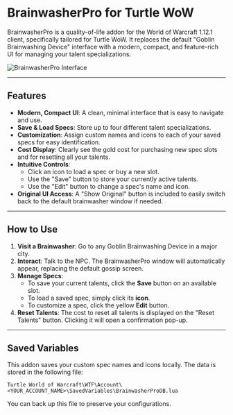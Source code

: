 # BrainwasherPro for Turtle WoW

BrainwasherPro is a quality-of-life addon for the World of Warcraft 1.12.1 client, specifically tailored for Turtle WoW. It replaces the default "Goblin Brainwashing Device" interface with a modern, compact, and feature-rich UI for managing your talent specializations.

![BrainwasherPro Interface]([https://placehold.co/600x400/2d3748/ffffff?text=BrainwasherPro+UI](https://i.ibb.co/vW158py/Brainwasher-Pro.jpg))

---

## Features

* **Modern, Compact UI**: A clean, minimal interface that is easy to navigate and use.
* **Save & Load Specs**: Store up to four different talent specializations.
* **Customization**: Assign custom names and icons to each of your saved specs for easy identification.
* **Cost Display**: Clearly see the gold cost for purchasing new spec slots and for resetting all your talents.
* **Intuitive Controls**:
    * Click an icon to load a spec or buy a new slot.
    * Use the "Save" button to store your currently active talents.
    * Use the "Edit" button to change a spec's name and icon.
* **Original UI Access**: A "Show Original" button is included to easily switch back to the default brainwasher window if needed.

---


## How to Use

1.  **Visit a Brainwasher**: Go to any Goblin Brainwashing Device in a major city.
2.  **Interact**: Talk to the NPC. The BrainwasherPro window will automatically appear, replacing the default gossip screen.
3.  **Manage Specs**:
    * To save your current talents, click the **Save** button on an available slot.
    * To load a saved spec, simply click its **icon**.
    * To customize a spec, click the yellow **Edit** button.
4.  **Reset Talents**: The cost to reset all talents is displayed on the "Reset Talents" button. Clicking it will open a confirmation pop-up.

---

## Saved Variables

This addon saves your custom spec names and icons locally. The data is stored in the following file:

`Turtle World of Warcraft\WTF\Account\<YOUR_ACCOUNT_NAME>\SavedVariables\BrainwasherProDB.lua`

You can back up this file to preserve your configurations.
